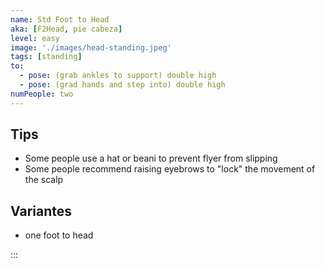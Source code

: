```yaml
---
name: Std Foot to Head
aka: [F2Head, pie cabeza]
level: easy
image: './images/head-standing.jpeg'
tags: [standing]
to:
  - pose: (grab ankles to support) double high
  - pose: (grad hands and step into) double high
numPeople: two
---
```


## Tips

- Some people use a hat or beani to prevent flyer from slipping
- Some people recommend raising eyebrows to "lock" the movement of the scalp

## Variantes

- one foot to head

<!-- - ![a](/)
  _To do_ -->

:::
